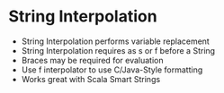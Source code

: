 # String Interpolation

- String Interpolation performs variable replacement
- String Interpolation requires as s or f before a String
- Braces may be required for evaluation
- Use f interpolator to use C/Java-Style formatting
- Works great with Scala Smart Strings
